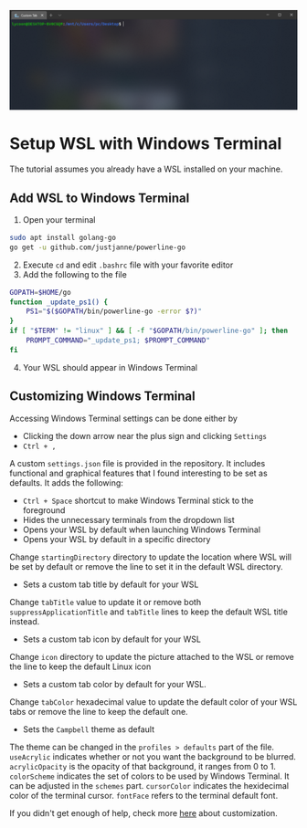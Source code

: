 ![WSL Windows Terminal preview](/banner.png)

# Setup WSL with Windows Terminal
The tutorial assumes you already have a WSL installed on your machine.

## Add WSL to Windows Terminal
1. Open your terminal
```bash
sudo apt install golang-go
go get -u github.com/justjanne/powerline-go
```
2. Execute `cd` and edit `.bashrc` file with your favorite editor
3. Add the following to the file
```bash
GOPATH=$HOME/go
function _update_ps1() {
    PS1="$($GOPATH/bin/powerline-go -error $?)"
}
if [ "$TERM" != "linux" ] && [ -f "$GOPATH/bin/powerline-go" ]; then
    PROMPT_COMMAND="_update_ps1; $PROMPT_COMMAND"
fi
```
4. Your WSL should appear in Windows Terminal

## Customizing Windows Terminal
Accessing Windows Terminal settings can be done either by
- Clicking the down arrow near the plus sign and clicking `Settings `
- `Ctrl + ,`

A custom `settings.json` file is provided in the repository. It includes functional and graphical features that I found interesting to be set as defaults. It adds the following:
- `Ctrl + Space` shortcut to make Windows Terminal stick to the foreground
- Hides the unnecessary terminals from the dropdown list
- Opens your WSL by default when launching Windows Terminal
- Opens your WSL by default in a specific directory

Change `startingDirectory` directory to update the location where WSL will be set by default or remove the line to set it in the default WSL directory.

- Sets a custom tab title by default for your WSL

Change `tabTitle` value to update it or remove both `suppressApplicationTitle` and `tabTitle` lines to keep the default WSL title instead.
- Sets a custom tab icon by default for your WSL

Change `icon` directory to update the picture attached to the WSL or remove the line to keep the default Linux icon
- Sets a custom tab color by default for your WSL.

Change `tabColor` hexadecimal value to update the default color of your WSL tabs or remove the line to keep the default one.
- Sets the `Campbell` theme as default

The theme can be changed in the `profiles > defaults` part of the file.
`useAcrylic` indicates whether or not you want the background to be blurred.
`acrylicOpacity` is the opacity of that background, it ranges from 0 to 1.
`colorScheme` indicates the set of colors to be used by Windows Terminal. It can be adjusted in the `schemes` part.
`cursorColor` indicates the hexidecimal color of the terminal cursor.
`fontFace` refers to the terminal default font.

If you didn't get enough of help, check more [here](https://docs.microsoft.com/en-us/windows/terminal/tutorials/tab-title) about customization.